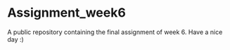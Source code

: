 # Assignment_week6
A public repository containing the final assignment of week 6.
Have a nice day :)
